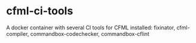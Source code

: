 # cfml-ci-tools

A docker container with several CI tools for CFML installed: fixinator, cfml-compiler, commandbox-codechecker, commandbox-cflint


